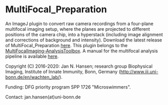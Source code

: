# MultiFocal_Preparation
An ImageJ plugin to convert raw camera recordings from a four-plane multifocal imaging setup, where the planes are projected to different positions of the camera chip, into a hyperstack (including image alignment and corrections of background and intensity). Download the latest release of MultiFocal_Preparation [here](https://github.com/hansenjn/MultiFocal_Preparation/releases/).
This plugin belongs to the [MultiFocalImaging-AnalysisToolbox](https://github.com/hansenjn/MultifocalImaging-AnalysisToolbox). 
A manual for the multifocal analysis pipeline is available [here](https://github.com/hansenjn/MultifocalImaging-AnalysisToolbox/tree/master/User%20Guide).

Copyright (C) 2016-2020: Jan N. Hansen; research group Biophysical Imaging, Institute of Innate Immunity, Bonn, Germany (http://www.iii.uni-bonn.de/en/wachten_lab/).

Funding: DFG priority program SPP 1726 "Microswimmers".

Contact: jan.hansen(at)uni-bonn.de
